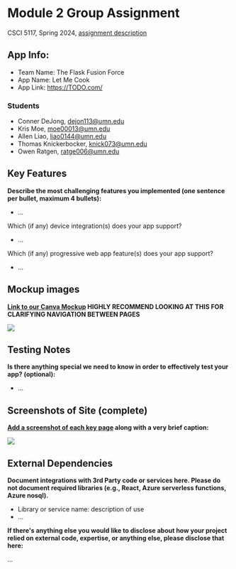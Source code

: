 # Module 2 Group Assignment

CSCI 5117, Spring 2024, [assignment description](https://canvas.umn.edu/courses/413159/pages/project-2)

## App Info:

* Team Name: The Flask Fusion Force
* App Name: Let Me Cook
* App Link: <https://TODO.com/>

### Students

* Conner DeJong, dejon113@umn.edu
* Kris Moe, moe00013@umn.edu
* Allen Liao, liao0144@umn.edu
* Thomas Knickerbocker, knick073@umn.edu
* Owen Ratgen, ratge006@umn.edu


## Key Features

**Describe the most challenging features you implemented
(one sentence per bullet, maximum 4 bullets):**

* ...

Which (if any) device integration(s) does your app support?

* ...

Which (if any) progressive web app feature(s) does your app support?

* ...



## Mockup images

**[Link to our Canva Mockup](https://www.canva.com/design/DAGAcky4OlU/zWBVUIILFJjYH-Ltm1b3uw/edit?utm_content=DAGAcky4OlU&utm_campaign=designshare&utm_medium=link2&utm_source=sharebutton) HIGHLY RECOMMEND LOOKING AT THIS FOR CLARIFYING NAVIGATION BETWEEN PAGES**

![](https://media.giphy.com/media/26ufnwz3wDUli7GU0/giphy.gif)


## Testing Notes

**Is there anything special we need to know in order to effectively test your app? (optional):**

* ...



## Screenshots of Site (complete)

**[Add a screenshot of each key page](https://stackoverflow.com/questions/10189356/how-to-add-screenshot-to-readmes-in-github-repository)
along with a very brief caption:**

![](https://media.giphy.com/media/o0vwzuFwCGAFO/giphy.gif)



## External Dependencies

**Document integrations with 3rd Party code or services here.
Please do not document required libraries (e.g., React, Azure serverless functions, Azure nosql).**

* Library or service name: description of use
* ...

**If there's anything else you would like to disclose about how your project
relied on external code, expertise, or anything else, please disclose that
here:**

...
